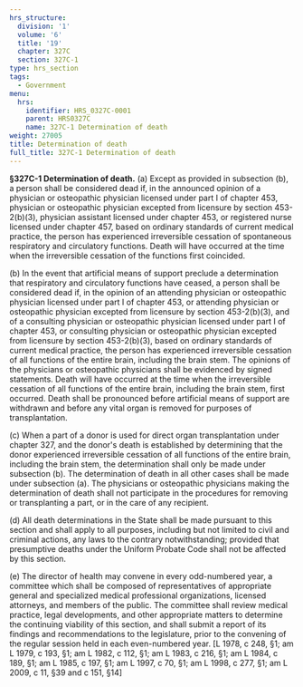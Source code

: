 ```yaml
---
hrs_structure:
  division: '1'
  volume: '6'
  title: '19'
  chapter: 327C
  section: 327C-1
type: hrs_section
tags:
  - Government
menu:
  hrs:
    identifier: HRS_0327C-0001
    parent: HRS0327C
    name: 327C-1 Determination of death
weight: 27005
title: Determination of death
full_title: 327C-1 Determination of death
---
```

**§327C-1 Determination of death.** (a) Except as provided in subsection (b), a person shall be considered dead if, in the announced opinion of a physician or osteopathic physician licensed under part I of chapter 453, physician or osteopathic physician excepted from licensure by section 453-2(b)(3), physician assistant licensed under chapter 453, or registered nurse licensed under chapter 457, based on ordinary standards of current medical practice, the person has experienced irreversible cessation of spontaneous respiratory and circulatory functions. Death will have occurred at the time when the irreversible cessation of the functions first coincided.

(b) In the event that artificial means of support preclude a determination that respiratory and circulatory functions have ceased, a person shall be considered dead if, in the opinion of an attending physician or osteopathic physician licensed under part I of chapter 453, or attending physician or osteopathic physician excepted from licensure by section 453-2(b)(3), and of a consulting physician or osteopathic physician licensed under part I of chapter 453, or consulting physician or osteopathic physician excepted from licensure by section 453-2(b)(3), based on ordinary standards of current medical practice, the person has experienced irreversible cessation of all functions of the entire brain, including the brain stem. The opinions of the physicians or osteopathic physicians shall be evidenced by signed statements. Death will have occurred at the time when the irreversible cessation of all functions of the entire brain, including the brain stem, first occurred. Death shall be pronounced before artificial means of support are withdrawn and before any vital organ is removed for purposes of transplantation.

(c) When a part of a donor is used for direct organ transplantation under chapter 327, and the donor's death is established by determining that the donor experienced irreversible cessation of all functions of the entire brain, including the brain stem, the determination shall only be made under subsection (b). The determination of death in all other cases shall be made under subsection (a). The physicians or osteopathic physicians making the determination of death shall not participate in the procedures for removing or transplanting a part, or in the care of any recipient.

(d) All death determinations in the State shall be made pursuant to this section and shall apply to all purposes, including but not limited to civil and criminal actions, any laws to the contrary notwithstanding; provided that presumptive deaths under the Uniform Probate Code shall not be affected by this section.

(e) The director of health may convene in every odd-numbered year, a committee which shall be composed of representatives of appropriate general and specialized medical professional organizations, licensed attorneys, and members of the public. The committee shall review medical practice, legal developments, and other appropriate matters to determine the continuing viability of this section, and shall submit a report of its findings and recommendations to the legislature, prior to the convening of the regular session held in each even-numbered year. [L 1978, c 248, §1; am L 1979, c 193, §1; am L 1982, c 112, §1; am L 1983, c 216, §1; am L 1984, c 189, §1; am L 1985, c 197, §1; am L 1997, c 70, §1; am L 1998, c 277, §1; am L 2009, c 11, §39 and c 151, §14]